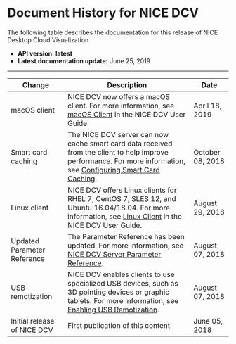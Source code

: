 # Document History for NICE DCV<a name="doc-history"></a>

The following table describes the documentation for this release of NICE Desktop Cloud Visualization\.
+ **API version: latest**
+ **Latest documentation update:** June 25, 2019


****  

| Change | Description | Date | 
| --- | --- | --- | 
| macOS client | NICE DCV now offers a macOS client\. For more information, see [macOS Client](https://docs.aws.amazon.com/dcv/latest/userguide/client-mac.html) in the NICE DCV User Guide\. | April 18, 2019 | 
| Smart card caching | The NICE DCV server can now cache smart card data received from the client to help improve performance\. For more information, see [Configuring Smart Card Caching](manage-smart-card.md)\. | October 08, 2018 | 
| Linux client | NICE DCV offers Linux clients for RHEL 7, CentOS 7, SLES 12, and Ubuntu 16\.04/18\.04\. For more information, see [Linux Client](https://docs.aws.amazon.com/dcv/latest/userguide/client-linux.html) in the NICE DCV User Guide\. | August 29, 2018 | 
| Updated Parameter Reference | The Parameter Reference has been updated\. For more information, see [NICE DCV Server Parameter Reference](config-param-ref.md)\. | August 07, 2018 | 
| USB remotization | NICE DCV enables clients to use specialized USB devices, such as 3D pointing devices or graphic tablets\. For more information, see [Enabling USB Remotization](manage-usb-remote.md)\. | August 07, 2018 | 
| Initial release of NICE DCV | First publication of this content\. | June 05, 2018 | 